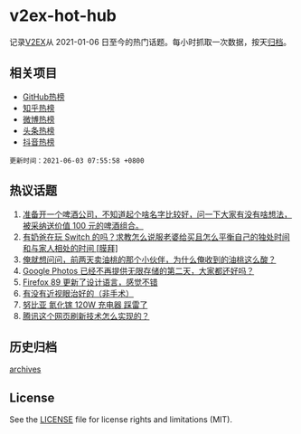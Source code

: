 # v2ex-hot-hub

 记录[V2EX](https://www.v2ex.com/)从 2021-01-06 日至今的热门话题。每小时抓取一次数据，按天[归档](archives)。
 
 ## 相关项目

- [GitHub热榜](https://github.com/lonnyzhang423/github-hot-hub)
- [知乎热榜](https://github.com/lonnyzhang423/zhihu-hot-hub)
- [微博热榜](https://github.com/lonnyzhang423/weibo-hot-hub)
- [头条热榜](https://github.com/lonnyzhang423/toutiao-hot-hub)
- [抖音热榜](https://github.com/lonnyzhang423/douyin-hot-hub)


 `更新时间：2021-06-03 07:55:58 +0800`

## 热议话题

1. [准备开一个啤酒公司，不知道起个啥名字比较好，问一下大家有没有啥想法，被采纳送价值 100 元的啤酒组合。](https://www.v2ex.com/t/780869)
1. [有奶爸在玩 Switch 的吗？求教怎么说服老婆给买且怎么平衡自己的独处时间和与家人相处的时间 [膜拜]](https://www.v2ex.com/t/780802)
1. [俺就想问问，前两天卖油桃的那个小伙伴，为什么俺收到的油桃这么酸？](https://www.v2ex.com/t/780769)
1. [Google Photos 已经不再提供无限存储的第二天，大家都还好吗？](https://www.v2ex.com/t/780858)
1. [Firefox 89 更新了设计语言，感觉不错](https://www.v2ex.com/t/780758)
1. [有没有近视眼治好的（非手术）](https://www.v2ex.com/t/780759)
1. [努比亚 氮化镓 120W 充电器 踩雷了](https://www.v2ex.com/t/780751)
1. [腾讯这个网页刷新技术怎么实现的？](https://www.v2ex.com/t/780782)

## 历史归档

[archives](archives)

## License

See the [LICENSE](LICENSE) file for license rights and limitations (MIT).
